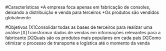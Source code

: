 #Características
*A empresa foca apenas em fabricação de consoles, deixando a distribuição e venda para terceiros
*Os produtos são vendidos globalmente

#Objetivos
 [X]Consolidar todas as bases de terceiros para realizar uma análise
 [X]Transformar dados de vendas em informações relevantes para a fabricante
 [X]Quais são os produtos mais populares em cada país
 [X]Como otimizar o processo de transporte e logística até o momento da venda
